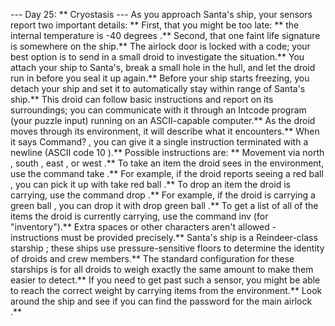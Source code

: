 --- Day 25: ** Cryostasis ---
As you approach Santa's ship, your sensors report two important details: **
First, that you might be too late: ** the internal temperature is
-40
degrees
.**
Second, that one faint life signature is somewhere on the ship.**
The airlock door is locked with a code; your best option is to send in a small droid to investigate the situation.**  You attach your ship to Santa's, break a small hole in the hull, and let the droid run in before you seal it up again.** Before your ship starts freezing, you detach your ship and set it to automatically stay within range of Santa's ship.**
This droid can follow basic instructions and report on its surroundings; you can communicate with it through an
Intcode
program (your puzzle input) running on an
ASCII-capable
computer.**
As the droid moves through its environment, it will describe what it encounters.**  When it says
Command?
, you can give it a single instruction terminated with a newline (ASCII code
10
).** Possible instructions are: **
Movement
via
north
,
south
,
east
, or
west
.**
To
take
an item the droid sees in the environment, use the command
take <name of item>
.** For example, if the droid reports seeing a
red ball
, you can pick it up with
take red ball
.**
To
drop
an item the droid is carrying, use the command
drop <name of item>
.** For example, if the droid is carrying a
green ball
, you can drop it with
drop green ball
.**
To get a
list of all of the items
the droid is currently carrying, use the command
inv
(for "inventory").**
Extra spaces or other characters aren't allowed - instructions must be provided precisely.**
Santa's ship is a
Reindeer-class starship
; these ships use pressure-sensitive floors to determine the identity of droids and crew members.**  The standard configuration for these starships is for all droids to weigh exactly the same amount to make them easier to detect.**  If you need to get past such a sensor, you might be able to reach the correct weight by carrying items from the environment.**
Look around the ship and see if you can find the
password for the main airlock
.**